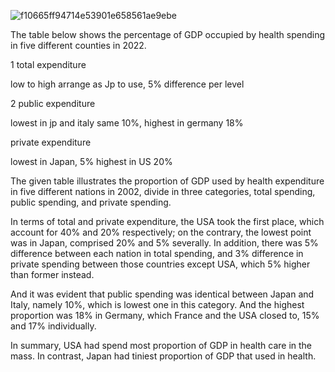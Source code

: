 ![f10665ff94714e53901e658561ae9ebe](https://daxue-oss.koocdn.com/upload/ti/sardine/2622000-2623000/2622727/f10665ff94714e53901e658561ae9ebe.png)

The table below shows the percentage of GDP occupied by health spending in five different counties in 2022.

1 total expenditure

 low to high arrange as Jp to use, 5% difference per level

2 public expenditure 

lowest in jp and italy same 10%, highest in germany 18%

private expenditure 

lowest in Japan, 5% highest in US 20%

The given table illustrates the proportion of GDP used by health expenditure in five different nations in 2002, divide in three categories, total spending, public spending, and private spending.

In terms of total and private expenditure, the USA took the first place, which account for 40% and 20% respectively; on the contrary, the lowest point was in Japan, comprised 20% and 5% severally. In addition, there was 5% difference between each nation in total spending, and 3% difference in private spending between those countries except USA, which 5% higher than former instead.

And it was evident that public spending was identical between Japan and Italy, namely 10%, which is lowest one in this category. And the highest proportion was 18% in Germany, which France and the USA closed to, 15% and 17% individually.

In summary, USA had spend most proportion of GDP in health care in the mass. In contrast, Japan had tiniest proportion of GDP that used in health.

